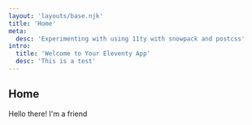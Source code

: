 ```yaml
---
layout: 'layouts/base.njk'
title: 'Home'
meta:
  desc: 'Experimenting with using 11ty with snowpack and postcss'
intro:
  title: 'Welcome to Your Eleventy App'
  desc: 'This is a test'
---
```


## Home

Hello there! I'm a friend
